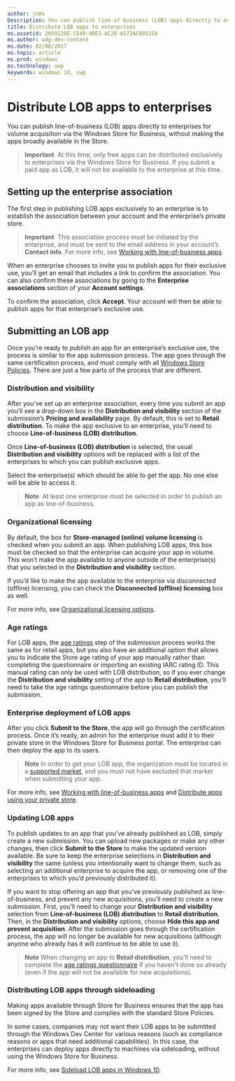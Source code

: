 ---author: jnHsDescription: You can publish line-of-business (LOB) apps directly to enterprises for volume acquisition via the Windows Store for Business, without making the apps broadly available in the Store.title: Distribute LOB apps to enterprisesms.assetid: 2050126E-CE49-4DE3-AC2B-A572AC895158ms.author: wdg-dev-contentms.date: 02/08/2017ms.topic: articlems.prod: windowsms.technology: uwpkeywords: windows 10, uwp---# Distribute LOB apps to enterprisesYou can publish line-of-business (LOB) apps directly to enterprises for volume acquisition via the Windows Store for Business, without making the apps broadly available in the Store.> **Important**  At this time, only free apps can be distributed exclusively to enterprises via the Windows Store for Business. If you submit a paid app as LOB, it will not be available to the enterprise at this time. ## Setting up the enterprise associationThe first step in publishing LOB apps exclusively to an enterprise is to establish the association between your account and the enterprise’s private store.> **Important**  This association process must be initiated by the enterprise, and must be sent to the email address in your account’s **Contact info**. For more info, see [Working with line-of-business apps](http://go.microsoft.com/fwlink/p/?LinkId=698846).When an enterprise chooses to invite you to publish apps for their exclusive use, you’ll get an email that includes a link to confirm the association. You can also confirm these associations by going to the **Enterprise associations** section of your **Account settings**.To confirm the association, click **Accept**. Your account will then be able to publish apps for that enterprise’s exclusive use.## Submitting an LOB appOnce you’re ready to publish an app for an enterprise’s exclusive use, the process is similar to the app submission process. The app goes through the same certification process, and must comply with all [Windows Store Policies](https://msdn.microsoft.com/library/windows/apps/dn764944). There are just a few parts of the process that are different.### Distribution and visibilityAfter you've set up an enterprise association, every time you submit an app you’ll see a drop-down box in the **Distribution and visibility** section of the submission’s **Pricing and availability** page. By default, this is set to **Retail distribution**. To make the app exclusive to an enterprise, you’ll need to choose **Line-of-business (LOB) distribution**.Once **Line-of-business (LOB) distribution** is selected, the usual **Distribution and visibility** options will be replaced with a list of the enterprises to which you can publish exclusive apps.Select the enterprise(s) which should be able to get the app. No one else will be able to access it.> **Note**  At least one enterprise must be selected in order to publish an app as line-of-business.### Organizational licensingBy default, the box for **Store-managed (online) volume licensing** is checked when you submit an app. When publishing LOB apps, this box must be checked so that the enterprise can acquire your app in volume. This won’t make the app available to anyone outside of the enterprise(s) that you selected in the **Distribution and visibility** section.If you’d like to make the app available to the enterprise via disconnected (offline) licensing, you can check the **Disconnected (offline) licensing** box as well.For more info, see [Organizational licensing options](organizational-licensing.md).### Age ratingsFor LOB apps, the [age ratings](age-ratings.md) step of the submission process works the same as for retail apps, but you also have an additional option that allows you to indicate the Store age rating of your app manually rather than completing the questionnaire or importing an existing IARC rating ID. This manual rating can only be used with LOB distribution, so if you ever change the **Distribution and visibility** setting of the app to **Retail distribution**, you'll need to take the age ratings questionnaire before you can publish the submission.### Enterprise deployment of LOB appsAfter you click **Submit to the Store**, the app will go through the certification process. Once it’s ready, an admin for the enterprise must add it to their private store in the Windows Store for Business portal. The enterprise can then deploy the app to its users.> **Note** In order to get your LOB app, the organization must be located in a [supported market](https://technet.microsoft.com/itpro/windows/whats-new/windows-store-for-business-overview#supported-markets), and you must not have excluded that market when submitting your app. For more info, see [Working with line-of-business apps](http://go.microsoft.com/fwlink/p/?LinkId=698846) and [Distribute apps using your private store](http://go.microsoft.com/fwlink/p/?LinkId=698847).### Updating LOB appsTo publish updates to an app that you’ve already published as LOB, simply create a new submission. You can upload new packages or make any other changes, then click **Submit to the Store** to make the updated version available. Be sure to keep the enterprise selections in **Distribution and visibility** the same (unless you intentionally want to change them, such as selecting an additional enterprise to acquire the app, or removing one of the enterprises to which you’d previously distributed it).If you want to stop offering an app that you’ve previously published as line-of-business, and prevent any new acquisitions, you’ll need to create a new submission. First, you’ll need to change your **Distribution and visibility** selection from **Line-of-business (LOB) distribution** to **Retail distribution**. Then, in the **Distribution and visibility** options, choose **Hide this app and prevent acquisition**. After the submission goes through the certification process, the app will no longer be available for new acquisitions (although anyone who already has it will continue to be able to use it).> **Note** When changing an app to **Retail distribution**, you'll need to complete the [age ratings questionnaire](age-ratings.md) if you haven't done so already (even if the app will not be available for new acquisitions).### Distributing LOB apps through sideloadingMaking apps available through Store for Business ensures that the app has been signed by the Store and complies with the standard Store Policies.In some cases, companies may not want their LOB apps to be submitted through the Windows Dev Center for various reasons (such as compliance reasons or apps that need additional capabilities). In this case, the enterprises can deploy apps directly to machines via sideloading, without using the Windows Store for Business.For more info, see [Sideload LOB apps in Windows 10](http://go.microsoft.com/fwlink/p/?LinkId=623433).  